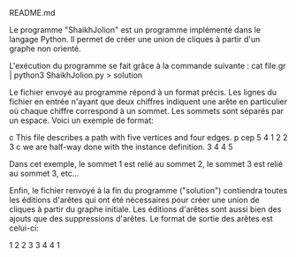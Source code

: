 README.md

Le programme "ShaikhJolion" est un programme implémenté dans le langage Python.
Il permet de créer une union de cliques à partir d'un graphe non orienté.

L'exécution du programme se fait grâce à la commande suivante : 
cat file.gr | python3 ShaikhJolion.py > solution 

Le fichier envoyé au programme répond à un format précis.
Les lignes du fichier en entrée n'ayant que deux chiffres indiquent une arête en particulier où chaque chiffre correspond à un sommet. Les sommets sont séparés par un espace.
Voici un exemple de format:

c This file describes a path with five vertices and four edges.
p cep 5 4
1 2
2 3
c we are half-way done with the instance definition.
3 4
4 5

Dans cet exemple, le sommet 1 est relié au sommet 2, le sommet 3 est relié au sommet 3, etc...

Enfin, le fichier renvoyé à la fin du programme ("solution") contiendra toutes les éditions d'arêtes qui ont été nécessaires pour créer une union de cliques à partir du graphe initiale.
Les éditions d'arêtes sont aussi bien des ajouts que des suppressions d'arêtes.
Le format de sortie des arêtes est celui-ci:

1 2
2 3
3 4
4 1
